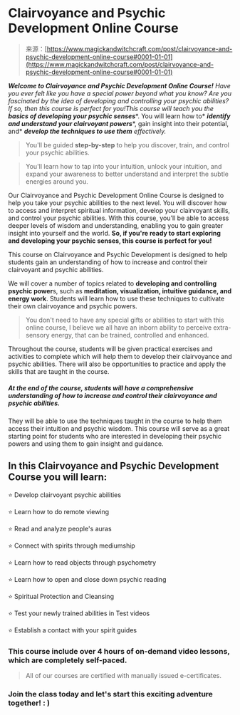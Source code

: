 <!--yml
category: 未分类
date: 2024-06-12 18:32:17
-->

# Clairvoyance and Psychic Development Online Course

> 来源：[https://www.magickandwitchcraft.com/post/clairvoyance-and-psychic-development-online-course#0001-01-01](https://www.magickandwitchcraft.com/post/clairvoyance-and-psychic-development-online-course#0001-01-01)

***Welcome to Clairvoyance and Psychic Development Online Course!*** *Have you ever felt like you have a special power beyond what you know? Are you fascinated by the idea of developing and controlling your psychic abilities? If so, then this course is perfect for you!This course will teach you the* ***basics of developing your psychic senses****. You will learn how to* ***identify and understand your clairvoyant powers****, gain insight into their potential, and* ***develop the techniques to use them*** *effectively.*

> You'll be guided **step-by-step** to help you discover, train, and control your psychic abilities.

> You'll learn how to tap into your intuition, unlock your intuition, and expand your awareness to better understand and interpret the subtle energies around you.

Our Clairvoyance and Psychic Development Online Course is designed to help you take your psychic abilities to the next level. You will discover how to access and interpret spiritual information, develop your clairvoyant skills, and control your psychic abilities. With this course, you'll be able to access deeper levels of wisdom and understanding, enabling you to gain greater insight into yourself and the world. **So, if you're ready to start exploring and developing your psychic senses, this course is perfect for you!**

This course on Clairvoyance and Psychic Development is designed to help students gain an understanding of how to increase and control their clairvoyant and psychic abilities.

We will cover a number of topics related to **developing and controlling psychic power**s, such as **meditation, visualization, intuitive guidance, and energy work**. Students will learn how to use these techniques to cultivate their own clairvoyance and psychic powers.

> You don't need to have any special gifts or abilities to start with this online course, I believe we all have an inborn ability to perceive extra-sensory energy, that can be trained, controlled and enhanced.

Throughout the course, students will be given practical exercises and activities to complete which will help them to develop their clairvoyance and psychic abilities. There will also be opportunities to practice and apply the skills that are taught in the course.

##### At the end of the course, students will have a comprehensive understanding of how to increase and control their clairvoyance and psychic abilities.

They will be able to use the techniques taught in the course to help them access their intuition and psychic wisdom. This course will serve as a great starting point for students who are interested in developing their psychic powers and using them to gain insight and guidance.

## In this Clairvoyance and Psychic Development Course you will learn:

⭐ Develop clairvoyant psychic abilities

⭐ Learn how to do remote viewing

⭐ Read and analyze people's auras

⭐ Connect with spirits through mediumship

⭐ Learn how to read objects through psychometry

⭐ Learn how to open and close down psychic reading

⭐ Spiritual Protection and Cleansing

⭐ Test your newly trained abilities in Test videos

⭐ Establish a contact with your spirit guides

### This course include over 4 hours of on-demand video lessons, which are completely self-paced.

> All of our courses are certified with manually issued e-certificates.

### Join the class today and let's start this exciting adventure together! : )